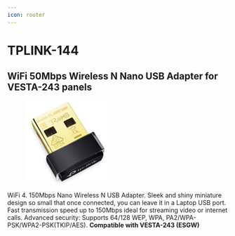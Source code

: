 ```yaml
---
icon: router
---
```


# TPLINK-144

## WiFi 50Mbps Wireless N Nano USB Adapter for VESTA-243 panels

<figure><img src="../.gitbook/assets/image (1) (1) (1) (1) (1) (1) (1) (1) (1) (1) (1) (1) (1) (1) (1) (1) (1) (1) (1).png" alt=""><figcaption></figcaption></figure>

WiFi 4. 150Mbps Nano Wireless N USB Adapter. Sleek and shiny miniature design so small that once connected, you can leave it in a Laptop USB port. Fast transmission speed up to 150Mbps ideal for streaming video or internet calls. Advanced security: Supports 64/128 WEP, WPA, PA2/WPA-PSK/WPA2-PSK(TKIP/AES). **Compatible with VESTA-243 (ESGW)**
